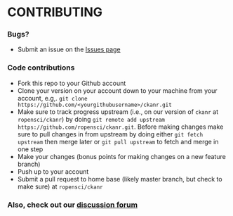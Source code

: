 # CONTRIBUTING #

### Bugs?

* Submit an issue on the [Issues page](https://github.com/ropensci/ckanr/issues)

### Code contributions

* Fork this repo to your Github account
* Clone your version on your account down to your machine from your account, e.g,. `git clone https://github.com/<yourgithubusername>/ckanr.git`
* Make sure to track progress upstream (i.e., on our version of `ckanr` at `ropensci/ckanr`) by doing `git remote add upstream https://github.com/ropensci/ckanr.git`. Before making changes make sure to pull changes in from upstream by doing either `git fetch upstream` then merge later or `git pull upstream` to fetch and merge in one step
* Make your changes (bonus points for making changes on a new feature branch)
* Push up to your account
* Submit a pull request to home base (likely master branch, but check to make sure) at `ropensci/ckanr`

### Also, check out our [discussion forum](https://discuss.ropensci.org)
